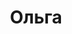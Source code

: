 ---
title: "Ольга"
description: "С удовольствием встречусь с мужчиной для приятного времяпровождения. Встречаюсь в элегантной и в тоже время сексуальной одежде. Со мной легко и я очень люблю красивое нижнее белье и чулки."
Price: "От 1000$"
height: "165"
weight: "47"
age: "20"
folder: olga
bustSize: "2"
hairColor: "brunet"
visa: "usa"
mainImage: olga.webp
images:
  - 3.webp
---